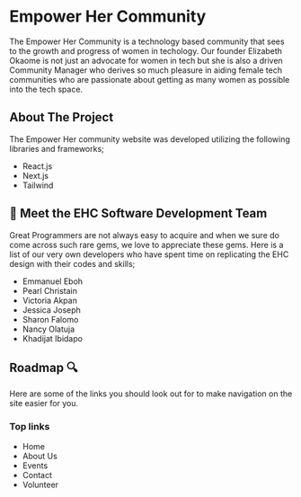 # Empower Her Community  

The Empower Her Community is a technology based community that sees to the growth and progress of women in techology. Our founder Elizabeth Okaome is not just an advocate for women in tech but she is also a driven Community Manager who derives so much pleasure in aiding female tech communities who are passionate about getting as many women as possible into the tech space.

## About The Project 

The Empower Her community website was developed utilizing the following libraries and frameworks;

- React.js
- Next.js
- Tailwind 


## 👋  Meet the EHC Software Development Team 

Great Programmers are not always easy to acquire and when we sure do come across such rare gems, we love to appreciate these gems. Here is a list of our very own developers who have spent time on replicating the EHC design with their codes and skills;

- Emmanuel Eboh
- Pearl Christain
- Victoria Akpan
- Jessica Joseph
- Sharon Falomo
- Nancy Olatuja
- Khadijat Ibidapo

## Roadmap 🔍
Here are some of the links you should look out for to make navigation on the site easier for you. 
### Top links

- Home
- About Us
- Events
- Contact
- Volunteer 
